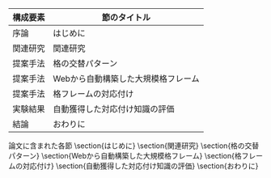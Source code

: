 構成要素 | 節のタイトル
 --- | --- 
序論 | はじめに
関連研究 | 関連研究
提案手法 | 格の交替パターン
提案手法 | Webから自動構築した大規模格フレーム
提案手法 | 格フレームの対応付け
実験結果 | 自動獲得した対応付け知識の評価
結論 | おわりに

論文に含まれた各節
 \section{はじめに}
 \section{関連研究} 
 \section{格の交替パターン}
 \section{Webから自動構築した大規模格フレーム}
 \section{格フレームの対応付け}
 \section{自動獲得した対応付け知識の評価}
 \section{おわりに}
